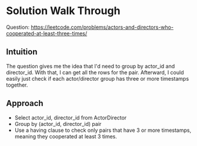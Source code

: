 # Solution Walk Through
Question: https://leetcode.com/problems/actors-and-directors-who-cooperated-at-least-three-times/

## Intuition
The question gives me the idea that I'd need to group by actor_id and director_id. With that, I can get all the rows for the pair. Afterward, I could easily just check if each actor/director group has three or more timestamps together.

## Approach
- Select actor_id, director_id from ActorDirector
- Group by (actor_id, director_id) pair
- Use a having clause to check only pairs that have 3 or more timestamps, meaning they cooperated at least 3 times.